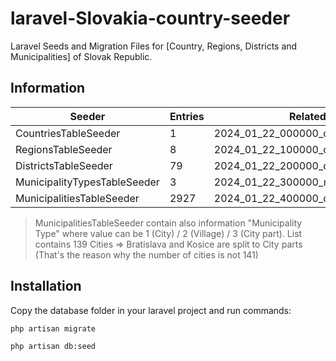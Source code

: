 # laravel-Slovakia-country-seeder
Laravel Seeds and Migration Files for [Country, Regions, Districts and Municipalities] of Slovak Republic.

## Information

| Seeder  | Entries | Related migration |
| ------------- | ------------- | ------------- |
| CountriesTableSeeder  | 1 | 2024_01_22_000000_create_countries_table |
| RegionsTableSeeder  | 8 | 2024_01_22_100000_create_regions_table |
| DistrictsTableSeeder  | 79 | 2024_01_22_200000_create_districts_table |
| MunicipalityTypesTableSeeder  | 3 | 2024_01_22_300000_municipality_types_table |
| MunicipalitiesTableSeeder  | 2927 | 2024_01_22_400000_create_municipalities_table |

> MunicipalitiesTableSeeder contain also information "Municipality Type" where value can be 1 (City) / 2 (Village) / 3 (City part).
> List contains 139 Cities => Bratislava and Kosice are split to City parts (That's the reason why the number of cities is not 141)

## Installation

Copy the database folder in your laravel project and run commands:

```
php artisan migrate

php artisan db:seed
```
